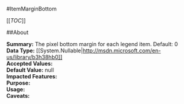 #ItemMarginBottom

[[_TOC_]]

##About

**Summary:**  The pixel bottom margin for each legend item. Default: 0   
**Data Type:** [[System.Nullable|http://msdn.microsoft.com/en-us/library/b3h38hb0]]  
**Accepted Values:**   
**Default Value:** null  
**Impacted Features:**   
**Purpose:**   
**Usage:**   
**Caveats:**   

